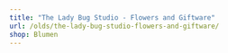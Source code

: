 ```yaml
---
title: "The Lady Bug Studio - Flowers and Giftware"
url: /olds/the-lady-bug-studio-flowers-and-giftware/
shop: Blumen
---
```

